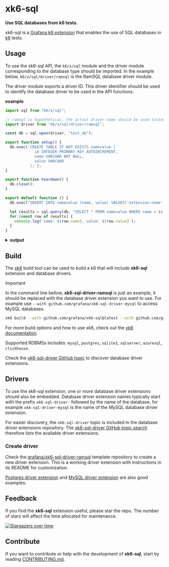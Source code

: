 # xk6-sql

**Use SQL databases from k6 tests.**

xk6-sql is a [Grafana k6 extension](https://grafana.com/docs/k6/latest/extensions/) that enables the use of SQL databases in [k6](https://grafana.com/docs/k6/latest/) tests.

## Usage

To use the xk6-sql API, the `k6/x/sql` module and the driver module corresponding to the database type should be imported. In the example below, `k6/x/sql/driver/ramsql` is the RamSQL database driver module.

The driver module exports a driver ID. This driver identifier should be used to identify the database driver to be used in the API functions.

**example**

```javascript file=examples/example.js
import sql from "k6/x/sql";

// ramsql is hypothetical, the actual driver name should be used instead.
import driver from "k6/x/sql/driver/ramsql";

const db = sql.open(driver, "test_db");

export function setup() {
  db.exec(`CREATE TABLE IF NOT EXISTS namevalue (
             id INTEGER PRIMARY KEY AUTOINCREMENT,
             name VARCHAR NOT NULL,
             value VARCHAR
           );`);
}

export function teardown() {
  db.close();
}

export default function () {
  db.exec("INSERT INTO namevalue (name, value) VALUES('extension-name', 'xk6-foo');");

  let results = sql.query(db, "SELECT * FROM namevalue WHERE name = $1;", "extension-name");
  for (const row of results) {
    console.log(`name: ${row.name}, value: ${row.value}`);
  }
}
```

<details>
<summary><b>output</b></summary>

```bash file=examples/example.txt

         /\      Grafana   /‾‾/  
    /\  /  \     |\  __   /  /   
   /  \/    \    | |/ /  /   ‾‾\ 
  /          \   |   (  |  (‾)  |
 / __________ \  |_|\_\  \_____/ 

     execution: local
        script: examples/example.js
        output: -

     scenarios: (100.00%) 1 scenario, 1 max VUs, 10m30s max duration (incl. graceful stop):
              * default: 1 iterations for each of 1 VUs (maxDuration: 10m0s, gracefulStop: 30s)

time="2024-10-18T09:06:52+02:00" level=info msg="name: extension-name, value: xk6-foo" source=console

     data_received........: 0 B 0 B/s
     data_sent............: 0 B 0 B/s
     iteration_duration...: avg=496.46µs min=496.46µs med=496.46µs max=496.46µs p(90)=496.46µs p(95)=496.46µs
     iterations...........: 1   550.030197/s


running (00m00.0s), 0/1 VUs, 1 complete and 0 interrupted iterations
default ✓ [ 100% ] 1 VUs  00m00.0s/10m0s  1/1 iters, 1 per VU
```

</details>

## Build

The [xk6](https://github.com/grafana/xk6) build tool can be used to build a k6 that will include **xk6-sql** extension and database drivers.

> [!IMPORTANT]
> In the command line bellow, **xk6-sql-driver-ramsql** is just an example, it should be replaced with the database driver extension you want to use.
> For example use `--with github.com/grafana/xk6-sql-driver-mysql` to access MySQL databases.

```bash
xk6 build --with github.com/grafana/xk6-sql@latest --with github.com/grafana/xk6-sql-driver-ramsql
```

For more build options and how to use xk6, check out the [xk6 documentation](https://github.com/grafana/xk6).

Supported RDBMSs includes: `mysql`, `postgres`, `sqlite3`, `sqlserver`, `azuresql`, `clickhouse`.

Check the [xk6-sql-driver GitHub topic](https://github.com/topics/xk6-sql-driver) to discover database driver extensions.

## Drivers

To use the xk6-sql extension, one or more database driver extensions should also be embedded. Database driver extension names typically start with the prefix `xk6-sql-driver-` followed by the name of the database, for example `xk6-sql-driver-mysql` is the name of the MySQL database driver extension.

For easier discovery, the `xk6-sql-driver` topic is included in the database driver extensions repository. The [xk6-sql-driver GitHub topic search](https://github.com/topics/xk6-sql-driver) therefore lists the available driver extensions.

### Create driver

Check the [grafana/xk6-sql-driver-ramsql](https://github.com/grafana/xk6-sql-driver-ramsql) template repository to create a new driver extension. This is a working driver extension with instructions in its README for customization.

[Postgres driver extension](https://github.com/grafana/xk6-sql-driver-postgres) and [MySQL driver extension](https://github.com/grafana/xk6-sql-driver-mysql) are also good examples.

## Feedback

If you find the **xk6-sql** extension useful, please star the repo. The number of stars will affect the time allocated for maintenance.

[![Stargazers over time](https://starchart.cc/grafana/xk6-sql.svg?variant=adaptive)](https://starchart.cc/grafana/xk6-sql)

## Contribute

If you want to contribute or help with the development of **xk6-sql**, start by reading [CONTRIBUTING.md](CONTRIBUTING.md). 
